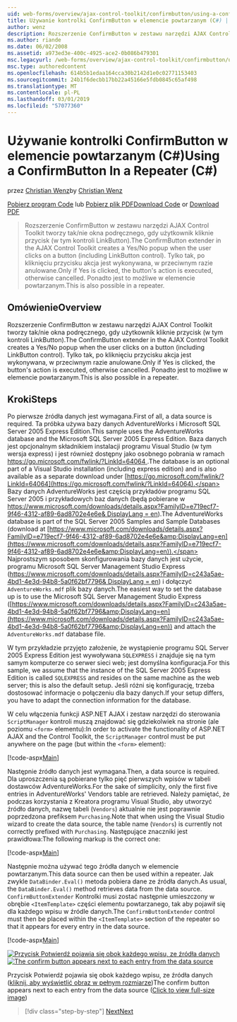 ```yaml
---
uid: web-forms/overview/ajax-control-toolkit/confirmbutton/using-a-confirmbutton-in-a-repeater-cs
title: Używanie kontrolki ConfirmButton w elemencie powtarzanym (C#) | Dokumentacja firmy Microsoft
author: wenz
description: Rozszerzenie ConfirmButton w zestawu narzędzi AJAX Control Toolkit tworzy tak/nie okna podręcznego, gdy użytkownik kliknie przycisk (w tym kontroli LinkButton). Tylko wtedy, gdy tak się...
ms.author: riande
ms.date: 06/02/2008
ms.assetid: a973ed3e-400c-4925-ace2-0b086b479301
msc.legacyurl: /web-forms/overview/ajax-control-toolkit/confirmbutton/using-a-confirmbutton-in-a-repeater-cs
msc.type: authoredcontent
ms.openlocfilehash: 614b5b1edaa164cca30b2142d1e0c02771153403
ms.sourcegitcommit: 24b1f6decbb17bb22a45166e5fdb0845c65af498
ms.translationtype: MT
ms.contentlocale: pl-PL
ms.lasthandoff: 03/01/2019
ms.locfileid: "57077360"
---
```

<a name="using-a-confirmbutton-in-a-repeater-c"></a><span data-ttu-id="922b4-104">Używanie kontrolki ConfirmButton w elemencie powtarzanym (C#)</span><span class="sxs-lookup"><span data-stu-id="922b4-104">Using a ConfirmButton In a Repeater (C#)</span></span>
====================
<span data-ttu-id="922b4-105">przez [Christian Wenz](https://github.com/wenz)</span><span class="sxs-lookup"><span data-stu-id="922b4-105">by [Christian Wenz](https://github.com/wenz)</span></span>

<span data-ttu-id="922b4-106">[Pobierz program Code](http://download.microsoft.com/download/8/6/d/86dea6c6-bb92-4fa6-aa14-f8c0f82100f5/ConfirmButton1.cs.zip) lub [Pobierz plik PDF](http://download.microsoft.com/download/b/6/a/b6ae89ee-df69-4c87-9bfb-ad1eb2b23373/confirmbutton1CS.pdf)</span><span class="sxs-lookup"><span data-stu-id="922b4-106">[Download Code](http://download.microsoft.com/download/8/6/d/86dea6c6-bb92-4fa6-aa14-f8c0f82100f5/ConfirmButton1.cs.zip) or [Download PDF](http://download.microsoft.com/download/b/6/a/b6ae89ee-df69-4c87-9bfb-ad1eb2b23373/confirmbutton1CS.pdf)</span></span>

> <span data-ttu-id="922b4-107">Rozszerzenie ConfirmButton w zestawu narzędzi AJAX Control Toolkit tworzy tak/nie okna podręcznego, gdy użytkownik kliknie przycisk (w tym kontroli LinkButton).</span><span class="sxs-lookup"><span data-stu-id="922b4-107">The ConfirmButton extender in the AJAX Control Toolkit creates a Yes/No popup when the user clicks on a button (including LinkButton control).</span></span> <span data-ttu-id="922b4-108">Tylko tak, po kliknięciu przycisku akcja jest wykonywana, w przeciwnym razie anulowane.</span><span class="sxs-lookup"><span data-stu-id="922b4-108">Only if Yes is clicked, the button's action is executed, otherwise cancelled.</span></span> <span data-ttu-id="922b4-109">Ponadto jest to możliwe w elemencie powtarzanym.</span><span class="sxs-lookup"><span data-stu-id="922b4-109">This is also possible in a repeater.</span></span>


## <a name="overview"></a><span data-ttu-id="922b4-110">Omówienie</span><span class="sxs-lookup"><span data-stu-id="922b4-110">Overview</span></span>

<span data-ttu-id="922b4-111">Rozszerzenie ConfirmButton w zestawu narzędzi AJAX Control Toolkit tworzy tak/nie okna podręcznego, gdy użytkownik kliknie przycisk (w tym kontroli LinkButton).</span><span class="sxs-lookup"><span data-stu-id="922b4-111">The ConfirmButton extender in the AJAX Control Toolkit creates a Yes/No popup when the user clicks on a button (including LinkButton control).</span></span> <span data-ttu-id="922b4-112">Tylko tak, po kliknięciu przycisku akcja jest wykonywana, w przeciwnym razie anulowane.</span><span class="sxs-lookup"><span data-stu-id="922b4-112">Only if Yes is clicked, the button's action is executed, otherwise cancelled.</span></span> <span data-ttu-id="922b4-113">Ponadto jest to możliwe w elemencie powtarzanym.</span><span class="sxs-lookup"><span data-stu-id="922b4-113">This is also possible in a repeater.</span></span>

## <a name="steps"></a><span data-ttu-id="922b4-114">Kroki</span><span class="sxs-lookup"><span data-stu-id="922b4-114">Steps</span></span>

<span data-ttu-id="922b4-115">Po pierwsze źródła danych jest wymagana.</span><span class="sxs-lookup"><span data-stu-id="922b4-115">First of all, a data source is required.</span></span> <span data-ttu-id="922b4-116">Ta próbka używa bazy danych AdventureWorks i Microsoft SQL Server 2005 Express Edition.</span><span class="sxs-lookup"><span data-stu-id="922b4-116">This sample uses the AdventureWorks database and the Microsoft SQL Server 2005 Express Edition.</span></span> <span data-ttu-id="922b4-117">Baza danych jest opcjonalnym składnikiem instalacji programu Visual Studio (w tym wersja express) i jest również dostępny jako osobnego pobrania w ramach [ https://go.microsoft.com/fwlink/?LinkId=64064 ](https://go.microsoft.com/fwlink/?LinkId=64064).</span><span class="sxs-lookup"><span data-stu-id="922b4-117">The database is an optional part of a Visual Studio installation (including express edition) and is also available as a separate download under [https://go.microsoft.com/fwlink/?LinkId=64064](https://go.microsoft.com/fwlink/?LinkId=64064).</span></span> <span data-ttu-id="922b4-118">Bazy danych AdventureWorks jest częścią przykładów programu SQL Server 2005 i przykładowych baz danych (będą pobierane w [ https://www.microsoft.com/downloads/details.aspx?FamilyID=e719ecf7-9f46-4312-af89-6ad8702e4e6e&amp; DisplayLang = en](https://www.microsoft.com/downloads/details.aspx?FamilyID=e719ecf7-9f46-4312-af89-6ad8702e4e6e&amp;DisplayLang=en)).</span><span class="sxs-lookup"><span data-stu-id="922b4-118">The AdventureWorks database is part of the SQL Server 2005 Samples and Sample Databases (download at [https://www.microsoft.com/downloads/details.aspx?FamilyID=e719ecf7-9f46-4312-af89-6ad8702e4e6e&amp;DisplayLang=en](https://www.microsoft.com/downloads/details.aspx?FamilyID=e719ecf7-9f46-4312-af89-6ad8702e4e6e&amp;DisplayLang=en)).</span></span> <span data-ttu-id="922b4-119">Najprostszym sposobem skonfigurowania bazy danych jest użycie, programu Microsoft SQL Server Management Studio Express ([https://www.microsoft.com/downloads/details.aspx?FamilyID=c243a5ae-4bd1-4e3d-94b8-5a0f62bf7796&amp; DisplayLang = en](https://www.microsoft.com/downloads/details.aspx?FamilyID=c243a5ae-4bd1-4e3d-94b8-5a0f62bf7796&amp;DisplayLang=en)) i dołączyć `AdventureWorks.mdf` plik bazy danych.</span><span class="sxs-lookup"><span data-stu-id="922b4-119">The easiest way to set the database up is to use the Microsoft SQL Server Management Studio Express ([https://www.microsoft.com/downloads/details.aspx?FamilyID=c243a5ae-4bd1-4e3d-94b8-5a0f62bf7796&amp;DisplayLang=en](https://www.microsoft.com/downloads/details.aspx?FamilyID=c243a5ae-4bd1-4e3d-94b8-5a0f62bf7796&amp;DisplayLang=en)) and attach the `AdventureWorks.mdf` database file.</span></span>

<span data-ttu-id="922b4-120">W tym przykładzie przyjęto założenie, że wystąpienie programu SQL Server 2005 Express Edition jest wywoływana `SQLEXPRESS` i znajduje się na tym samym komputerze co serwer sieci web; jest domyślna konfiguracja.</span><span class="sxs-lookup"><span data-stu-id="922b4-120">For this sample, we assume that the instance of the SQL Server 2005 Express Edition is called `SQLEXPRESS` and resides on the same machine as the web server; this is also the default setup.</span></span> <span data-ttu-id="922b4-121">Jeśli różni się konfigurację, trzeba dostosować informacje o połączeniu dla bazy danych.</span><span class="sxs-lookup"><span data-stu-id="922b4-121">If your setup differs, you have to adapt the connection information for the database.</span></span>

<span data-ttu-id="922b4-122">W celu włączenia funkcji ASP.NET AJAX i zestaw narzędzi do sterowania `ScriptManager` kontroli muszą znajdować się gdziekolwiek na stronie (ale poziomu `<form>` elementu):</span><span class="sxs-lookup"><span data-stu-id="922b4-122">In order to activate the functionality of ASP.NET AJAX and the Control Toolkit, the `ScriptManager` control must be put anywhere on the page (but within the `<form>` element):</span></span>

[!code-aspx[Main](using-a-confirmbutton-in-a-repeater-cs/samples/sample1.aspx)]

<span data-ttu-id="922b4-123">Następnie źródło danych jest wymagana.</span><span class="sxs-lookup"><span data-stu-id="922b4-123">Then, a data source is required.</span></span> <span data-ttu-id="922b4-124">Dla uproszczenia są pobierane tylko pięć pierwszych wpisów w tabeli dostawców AdventureWorks.</span><span class="sxs-lookup"><span data-stu-id="922b4-124">For the sake of simplicity, only the first five entries in AdventureWorks' Vendors table are retrieved.</span></span> <span data-ttu-id="922b4-125">Należy pamiętać, że podczas korzystania z Kreatora programu Visual Studio, aby utworzyć źródło danych, nazwę tabeli (`Vendors`) aktualnie nie jest poprawnie poprzedzona prefiksem `Purchasing`.</span><span class="sxs-lookup"><span data-stu-id="922b4-125">Note that when using the Visual Studio wizard to create the data source, the table name (`Vendors`) is currently not correctly prefixed with `Purchasing`.</span></span> <span data-ttu-id="922b4-126">Następujące znaczniki jest prawidłowa:</span><span class="sxs-lookup"><span data-stu-id="922b4-126">The following markup is the correct one:</span></span>

[!code-aspx[Main](using-a-confirmbutton-in-a-repeater-cs/samples/sample2.aspx)]

<span data-ttu-id="922b4-127">Następnie można używać tego źródła danych w elemencie powtarzanym.</span><span class="sxs-lookup"><span data-stu-id="922b4-127">This data source can then be used within a repeater.</span></span> <span data-ttu-id="922b4-128">Jak zwykle `DataBinder.Eval()` metoda pobiera dane ze źródła danych.</span><span class="sxs-lookup"><span data-stu-id="922b4-128">As usual, the `DataBinder.Eval()` method retrieves data from the data source.</span></span> <span data-ttu-id="922b4-129">`ConfirmButtonExtender` Kontrolki musi zostać następnie umieszczony w obrębie `<ItemTemplate>` części elementu powtarzanego, tak aby pojawił się dla każdego wpisu w źródle danych.</span><span class="sxs-lookup"><span data-stu-id="922b4-129">The `ConfirmButtonExtender` control must then be placed within the `<ItemTemplate>` section of the repeater so that it appears for every entry in the data source.</span></span>

[!code-aspx[Main](using-a-confirmbutton-in-a-repeater-cs/samples/sample3.aspx)]


<span data-ttu-id="922b4-130">[![Przycisk Potwierdź pojawia się obok każdego wpisu, ze źródła danych](using-a-confirmbutton-in-a-repeater-cs/_static/image2.png)](using-a-confirmbutton-in-a-repeater-cs/_static/image1.png)</span><span class="sxs-lookup"><span data-stu-id="922b4-130">[![The confirm button appears next to each entry from the data source](using-a-confirmbutton-in-a-repeater-cs/_static/image2.png)](using-a-confirmbutton-in-a-repeater-cs/_static/image1.png)</span></span>

<span data-ttu-id="922b4-131">Przycisk Potwierdź pojawia się obok każdego wpisu, ze źródła danych ([kliknij, aby wyświetlić obraz w pełnym rozmiarze](using-a-confirmbutton-in-a-repeater-cs/_static/image3.png))</span><span class="sxs-lookup"><span data-stu-id="922b4-131">The confirm button appears next to each entry from the data source ([Click to view full-size image](using-a-confirmbutton-in-a-repeater-cs/_static/image3.png))</span></span>

> [!div class="step-by-step"]
> [<span data-ttu-id="922b4-132">Next</span><span class="sxs-lookup"><span data-stu-id="922b4-132">Next</span></span>](using-a-confirmbutton-in-a-repeater-vb.md)
